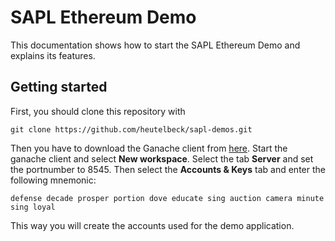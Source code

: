 # SAPL Ethereum Demo
This documentation shows how to start the SAPL Ethereum Demo and explains its features.

## Getting started
First, you should clone this repository with

```
git clone https://github.com/heutelbeck/sapl-demos.git
```

Then you have to download the Ganache client from [here](https://www.trufflesuite.com/ganache).
Start the ganache client and select **New workspace**. Select the tab **Server** and set the portnumber to 8545. Then select the **Accounts & Keys** tab and enter the following mnemonic:

```
defense decade prosper portion dove educate sing auction camera minute sing loyal
```
This way you will create the accounts used for the demo application.
